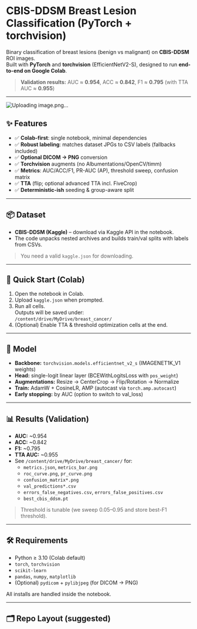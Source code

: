 # CBIS-DDSM Breast Lesion Classification (PyTorch + torchvision)

Binary classification of breast lesions (benign vs malignant) on **CBIS-DDSM** ROI images.  
Built with **PyTorch** and **torchvision** (EfficientNetV2-S), designed to run **end-to-end on Google Colab**.

> **Validation results:** AUC ≈ **0.954**, ACC ≈ **0.842**, F1 ≈ **0.795** (with TTA AUC ≈ **0.955**)

---
![Uploading image.png…]()

## ✨ Features
- ✅ **Colab-first**: single notebook, minimal dependencies
- ✅ **Robust labeling**: matches dataset JPGs to CSV labels (fallbacks included)
- ✅ **Optional DICOM → PNG** conversion
- ✅ **Torchvision** augments (no Albumentations/OpenCV/timm)
- ✅ **Metrics**: AUC/ACC/F1, PR-AUC (AP), threshold sweep, confusion matrix
- ✅ **TTA** (flip; optional advanced TTA incl. FiveCrop)
- ✅ **Deterministic-ish** seeding & group-aware split

---

## 📦 Dataset
- **CBIS-DDSM (Kaggle)** – download via Kaggle API in the notebook.
- The code unpacks nested archives and builds train/val splits with labels from CSVs.

> You need a valid `kaggle.json` for downloading.

---

## 🚀 Quick Start (Colab)
1. Open the notebook in Colab.
2. Upload `kaggle.json` when prompted.
3. Run all cells.  
   Outputs will be saved under:  
   `/content/drive/MyDrive/breast_cancer/`
4. (Optional) Enable TTA & threshold optimization cells at the end.

---

## 🧠 Model
- **Backbone:** `torchvision.models.efficientnet_v2_s` (IMAGENET1K_V1 weights)
- **Head:** single-logit linear layer (BCEWithLogitsLoss with `pos_weight`)
- **Augmentations:** Resize → CenterCrop → Flip/Rotation → Normalize
- **Train:** AdamW + CosineLR, AMP (autocast via `torch.amp.autocast`)
- **Early stopping:** by AUC (option to switch to val_loss)

---

## 📊 Results (Validation)
- **AUC:** ~0.954  
- **ACC:** ~0.842  
- **F1:** ~0.795  
- **TTA AUC:** ~0.955  
- See `/content/drive/MyDrive/breast_cancer/` for:
  - `metrics.json`, `metrics_bar.png`
  - `roc_curve.png`, `pr_curve.png`
  - `confusion_matrix*.png`
  - `val_predictions*.csv`
  - `errors_false_negatives.csv`, `errors_false_positives.csv`
  - `best_cbis_ddsm.pt`

> Threshold is tunable (we sweep 0.05–0.95 and store best-F1 threshold).

---

## 🛠 Requirements
- Python ≥ 3.10 (Colab default)
- `torch`, `torchvision`
- `scikit-learn`
- `pandas`, `numpy`, `matplotlib`
- (Optional) `pydicom` + `pylibjpeg` (for DICOM → PNG)

All installs are handled inside the notebook.

---

## 🗂 Repo Layout (suggested)
